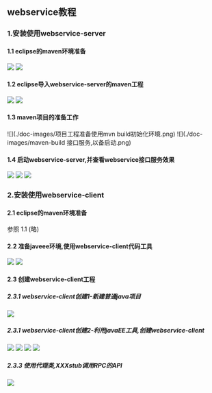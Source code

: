 ## webservice教程
### 1.安装使用webservice-server
#### 1.1 eclipse的maven环境准备
![](./doc-images/maven-settings设置1.png)
![](./doc-images/maven-settings设置2.png)

#### 1.2 eclipse导入webservice-server的maven工程
![](./doc-images/eclipse通过maven模式导入案例代码.png)
![](./doc-images/输入案例代码的路径.png)

#### 1.3 maven项目的准备工作
![](./doc-images/项目工程准备使用mvn build初始化环境.png)
![](./doc-images/maven-build 接口服务,以备启动.png)

#### 1.4 启动webservice-server,并查看webservice接口服务效果
![](./doc-images/启动webservice样例.png)
![](./doc-images/webservice服务案例url.png)
![](./doc-images/webservice具体接口地址.png)

### 2.安装使用webservice-client

#### 2.1 eclipse的maven环境准备
参照 1.1 (略)

#### 2.2 准备javeee环境,使用webservice-client代码工具
![](./doc-images/webservice-client的准备工作-准备javeee环境.png)
![](./doc-images/webservice-client的准备工作-准备javeee环境2.png)

#### 2.3 创建webservice-client工程

##### 2.3.1 webservice-client创建1-新建普通java项目
![](./doc-images/webservice-client创建1-新建普通java项目.png)

##### 2.3.1 webservice-client创建2-利用javaEE工具,创建webservice-client
![](./doc-images/webservice-client创建2-新建选择webservice-client.png)
![](./doc-images/webservice-client创建3-输入对应接口地址.png)
![](./doc-images/webservice-client创建4-选择代码导出工程.png)
![](./doc-images/webservice-client创建5-代码架构.png)

##### 2.3.3 使用代理类,XXXstub调用RPC的API
![](./doc-images/使用webservice-client的api.png)
